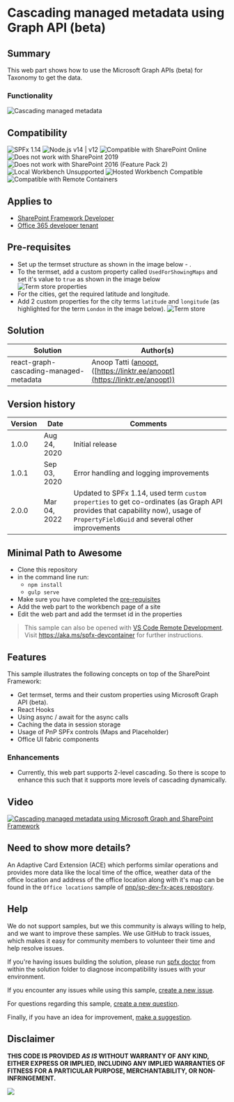 # Cascading managed metadata using Graph API (beta)

## Summary

This web part shows how to use the Microsoft Graph APIs (beta) for Taxonomy to get the data.

### Functionality

![Cascading managed metadata](./assets/cmmd.gif)

## Compatibility

![SPFx 1.14](https://img.shields.io/badge/SPFx-1.14-green.svg)
![Node.js v14 | v12](https://img.shields.io/badge/Node.js-v14%20%7C%20v12-green.svg)
![Compatible with SharePoint Online](https://img.shields.io/badge/SharePoint%20Online-Compatible-green.svg)
![Does not work with SharePoint 2019](https://img.shields.io/badge/SharePoint%20Server%202019-Incompatible-red.svg "SharePoint Server 2019 requires SPFx 1.4.1 or lower")
![Does not work with SharePoint 2016 (Feature Pack 2)](https://img.shields.io/badge/SharePoint%20Server%202016%20(Feature%20Pack%202)-Incompatible-red.svg "SharePoint Server 2016 Feature Pack 2 requires SPFx 1.1")
![Local Workbench Unsupported](https://img.shields.io/badge/Local%20Workbench-Unsupported-red.svg "Local workbench is no longer available as of SPFx 1.13 and above")
![Hosted Workbench Compatible](https://img.shields.io/badge/Hosted%20Workbench-Compatible-green.svg)
![Compatible with Remote Containers](https://img.shields.io/badge/Remote%20Containers-Compatible-green.svg)

## Applies to

* [SharePoint Framework Developer](https://learn.microsoft.com/sharepoint/dev/spfx/sharepoint-framework-overview)
* [Office 365 developer tenant](https://learn.microsoft.com/sharepoint/dev/spfx/set-up-your-developer-tenant)

## Pre-requisites

* Set up the termset structure as shown in the image below - .
* To the termset, add a custom property called `UsedForShowingMaps` and set it's value to `true` as shown in the image below
  ![Term store properties](./assets/termsetproperties.png)
* For the cities, get the required latitude and longitude.
* Add 2 custom properties for the city terms `latitude` and `longitude` (as highlighted for the term `London` in the image below).
  ![Term store](./assets/termstore.png)

## Solution

Solution|Author(s)
--------|---------
react-graph-cascading-managed-metadata| Anoop Tatti ([anoopt](https://github.com/anoopt), ([https://linktr.ee/anoopt](https://linktr.ee/anoopt))

## Version history

Version|Date|Comments
-------|----|--------
1.0.0|Aug 24, 2020|Initial release
1.0.1|Sep 03, 2020|Error handling and logging improvements
2.0.0|Mar 04, 2022|Updated to SPFx 1.14, used term `custom properties` to get co-ordinates (as Graph API provides that capability now), usage of `PropertyFieldGuid` and several other improvements

## Minimal Path to Awesome

* Clone this repository
* in the command line run:
  * `npm install`
  * `gulp serve`
* Make sure you have completed the [pre-requisites](#Pre-requisites)
* Add the web part to the workbench page of a site
* Edit the web part and add the termset id in the properties

> This sample can also be opened with [VS Code Remote Development](https://code.visualstudio.com/docs/remote/remote-overview). Visit <https://aka.ms/spfx-devcontainer> for further instructions.

## Features

This sample illustrates the following concepts on top of the SharePoint Framework:

* Get termset, terms and their custom properties using Microsoft Graph API (beta).
* React Hooks
* Using async / await for the async calls
* Caching the data in session storage
* Usage of PnP SPFx controls (Maps and Placeholder)
* Office UI fabric components

### Enhancements

* Currently, this web part supports 2-level cascading. So there is scope to enhance this such that it supports more levels of cascading dynamically.

## Video

[![Cascading managed metadata using Microsoft Graph and SharePoint Framework](./assets/video-thumbnail.jpg)](https://www.youtube.com/watch?v=lk47ijo_H6Y "Cascading managed metadata using Microsoft Graph and SharePoint Framework")

## Need to show more details?

An Adaptive Card Extension (ACE) which performs similar operations and provides more data like the local time of the office, weather data of the office location and address of the office location along with it's map can be found in the `Office locations` sample of [pnp/sp-dev-fx-aces repostory](https://github.com/pnp/sp-dev-fx-aces/tree/main/samples/ImageCard-OfficeLocations).

## Help

We do not support samples, but we this community is always willing to help, and we want to improve these samples. We use GitHub to track issues, which makes it easy for  community members to volunteer their time and help resolve issues.

If you're having issues building the solution, please run [spfx doctor](https://pnp.github.io/cli-microsoft365/cmd/spfx/spfx-doctor/) from within the solution folder to diagnose incompatibility issues with your environment.

If you encounter any issues while using this sample, [create a new issue](https://github.com/pnp/sp-dev-fx-webparts/issues/new?assignees=&labels=Needs%3A+Triage+%3Amag%3A%2Ctype%3Abug-suspected%2Csample%3A%20react-graph-cascading-managed-metadata&template=bug-report.yml&sample=react-graph-cascading-managed-metadata&authors=@anoopt&title=react-graph-cascading-managed-metadata%20-%20).

For questions regarding this sample, [create a new question](https://github.com/pnp/sp-dev-fx-webparts/issues/new?assignees=&labels=Needs%3A+Triage+%3Amag%3A%2Ctype%3Aquestion%2Csample%3A%20react-graph-cascading-managed-metadata&template=question.yml&sample=react-graph-cascading-managed-metadata&authors=@anoopt&title=react-graph-cascading-managed-metadata%20-%20).

Finally, if you have an idea for improvement, [make a suggestion](https://github.com/pnp/sp-dev-fx-webparts/issues/new?assignees=&labels=Needs%3A+Triage+%3Amag%3A%2Ctype%3Aenhancement%2Csample%3A%20react-graph-cascading-managed-metadata&template=question.yml&sample=react-graph-cascading-managed-metadata&authors=@anoopt&title=react-graph-cascading-managed-metadata%20-%20).

## Disclaimer

**THIS CODE IS PROVIDED *AS IS* WITHOUT WARRANTY OF ANY KIND, EITHER EXPRESS OR IMPLIED, INCLUDING ANY IMPLIED WARRANTIES OF FITNESS FOR A PARTICULAR PURPOSE, MERCHANTABILITY, OR NON-INFRINGEMENT.**

<img src="https://pnptelemetry.azurewebsites.net/sp-dev-fx-webparts/samples/react-graph-cascading-managed-metadata" />
